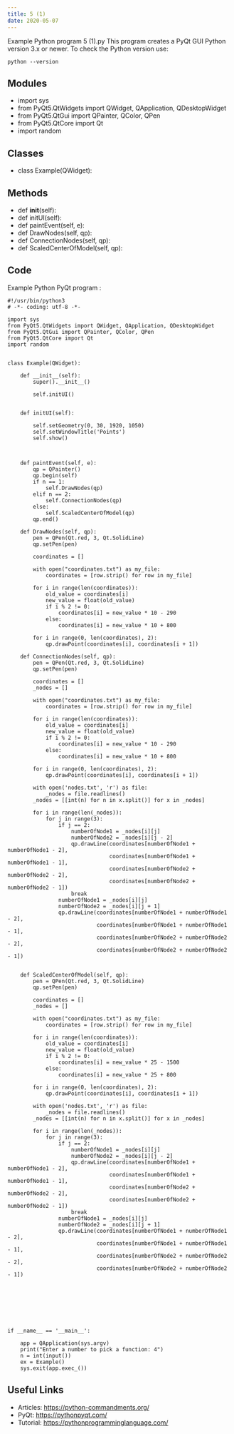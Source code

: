```yaml
---
title: 5 (1)
date: 2020-05-07
---
```

Example Python program 5 (1).py
This program creates a PyQt GUI
Python version 3.x or newer.
To check the Python version use:

    python --version

## Modules

* import sys
* from PyQt5.QtWidgets import QWidget, QApplication, QDesktopWidget
* from PyQt5.QtGui import QPainter, QColor, QPen
* from PyQt5.QtCore import Qt
* import random

## Classes

* class Example(QWidget):

## Methods

* def __init__(self):
* def initUI(self):
* def paintEvent(self, e):
* def DrawNodes(self, qp):
* def ConnectionNodes(self, qp):
* def ScaledCenterOfModel(self, qp):

## Code

Example Python PyQt program :

    #!/usr/bin/python3
    # -*- coding: utf-8 -*-
    
    import sys
    from PyQt5.QtWidgets import QWidget, QApplication, QDesktopWidget
    from PyQt5.QtGui import QPainter, QColor, QPen
    from PyQt5.QtCore import Qt
    import random
    
    
    class Example(QWidget):
    
        def __init__(self):
            super().__init__()
    
            self.initUI()
    
    
        def initUI(self):
    
            self.setGeometry(0, 30, 1920, 1050)
            self.setWindowTitle('Points')
            self.show()
    
    
    
        def paintEvent(self, e):
            qp = QPainter()
            qp.begin(self)
            if n == 1:
                self.DrawNodes(qp)
            elif n == 2:
                self.ConnectionNodes(qp)
            else:
                self.ScaledCenterOfModel(qp)
            qp.end()
    
        def DrawNodes(self, qp):
            pen = QPen(Qt.red, 3, Qt.SolidLine)
            qp.setPen(pen)
    
            coordinates = []
    
            with open("coordinates.txt") as my_file:
                coordinates = [row.strip() for row in my_file]
    
            for i in range(len(coordinates)):
                old_value = coordinates[i]
                new_value = float(old_value)
                if i % 2 != 0:
                    coordinates[i] = new_value * 10 - 290
                else:
                    coordinates[i] = new_value * 10 + 800
    
            for i in range(0, len(coordinates), 2):
                qp.drawPoint(coordinates[i], coordinates[i + 1])
    
        def ConnectionNodes(self, qp):
            pen = QPen(Qt.red, 3, Qt.SolidLine)
            qp.setPen(pen)
    
            coordinates = []
            _nodes = []
    
            with open("coordinates.txt") as my_file:
                coordinates = [row.strip() for row in my_file]
    
            for i in range(len(coordinates)):
                old_value = coordinates[i]
                new_value = float(old_value)
                if i % 2 != 0:
                    coordinates[i] = new_value * 10 - 290
                else:
                    coordinates[i] = new_value * 10 + 800
    
            for i in range(0, len(coordinates), 2):
                qp.drawPoint(coordinates[i], coordinates[i + 1])
    
            with open('nodes.txt', 'r') as file:
                _nodes = file.readlines()
            _nodes = [[int(n) for n in x.split()] for x in _nodes]
    
            for i in range(len(_nodes)):
                for j in range(3):
                    if j == 2:
                        numberOfNode1 = _nodes[i][j]
                        numberOfNode2 = _nodes[i][j - 2]
                        qp.drawLine(coordinates[numberOfNode1 + numberOfNode1 - 2],
                                    coordinates[numberOfNode1 + numberOfNode1 - 1],
                                    coordinates[numberOfNode2 + numberOfNode2 - 2],
                                    coordinates[numberOfNode2 + numberOfNode2 - 1])
                        break
                    numberOfNode1 = _nodes[i][j]
                    numberOfNode2 = _nodes[i][j + 1]
                    qp.drawLine(coordinates[numberOfNode1 + numberOfNode1 - 2],
                                coordinates[numberOfNode1 + numberOfNode1 - 1],
                                coordinates[numberOfNode2 + numberOfNode2 - 2],
                                coordinates[numberOfNode2 + numberOfNode2 - 1])
    
    
        def ScaledCenterOfModel(self, qp):
            pen = QPen(Qt.red, 3, Qt.SolidLine)
            qp.setPen(pen)
    
            coordinates = []
            _nodes = []
    
            with open("coordinates.txt") as my_file:
                coordinates = [row.strip() for row in my_file]
    
            for i in range(len(coordinates)):
                old_value = coordinates[i]
                new_value = float(old_value)
                if i % 2 != 0:
                    coordinates[i] = new_value * 25 - 1500
                else:
                    coordinates[i] = new_value * 25 + 800
    
            for i in range(0, len(coordinates), 2):
                qp.drawPoint(coordinates[i], coordinates[i + 1])
    
            with open('nodes.txt', 'r') as file:
                _nodes = file.readlines()
            _nodes = [[int(n) for n in x.split()] for x in _nodes]
    
            for i in range(len(_nodes)):
                for j in range(3):
                    if j == 2:
                        numberOfNode1 = _nodes[i][j]
                        numberOfNode2 = _nodes[i][j - 2]
                        qp.drawLine(coordinates[numberOfNode1 + numberOfNode1 - 2],
                                    coordinates[numberOfNode1 + numberOfNode1 - 1],
                                    coordinates[numberOfNode2 + numberOfNode2 - 2],
                                    coordinates[numberOfNode2 + numberOfNode2 - 1])
                        break
                    numberOfNode1 = _nodes[i][j]
                    numberOfNode2 = _nodes[i][j + 1]
                    qp.drawLine(coordinates[numberOfNode1 + numberOfNode1 - 2],
                                coordinates[numberOfNode1 + numberOfNode1 - 1],
                                coordinates[numberOfNode2 + numberOfNode2 - 2],
                                coordinates[numberOfNode2 + numberOfNode2 - 1])
    
    
    
    
    
    
    
    
    if __name__ == '__main__':
    
        app = QApplication(sys.argv)
        print("Enter a number to pick a function: 4")
        n = int(input())
        ex = Example()
        sys.exit(app.exec_())
    

## Useful Links

- Articles: https://python-commandments.org/
- PyQt: https://pythonpyqt.com/
- Tutorial: https://pythonprogramminglanguage.com/
